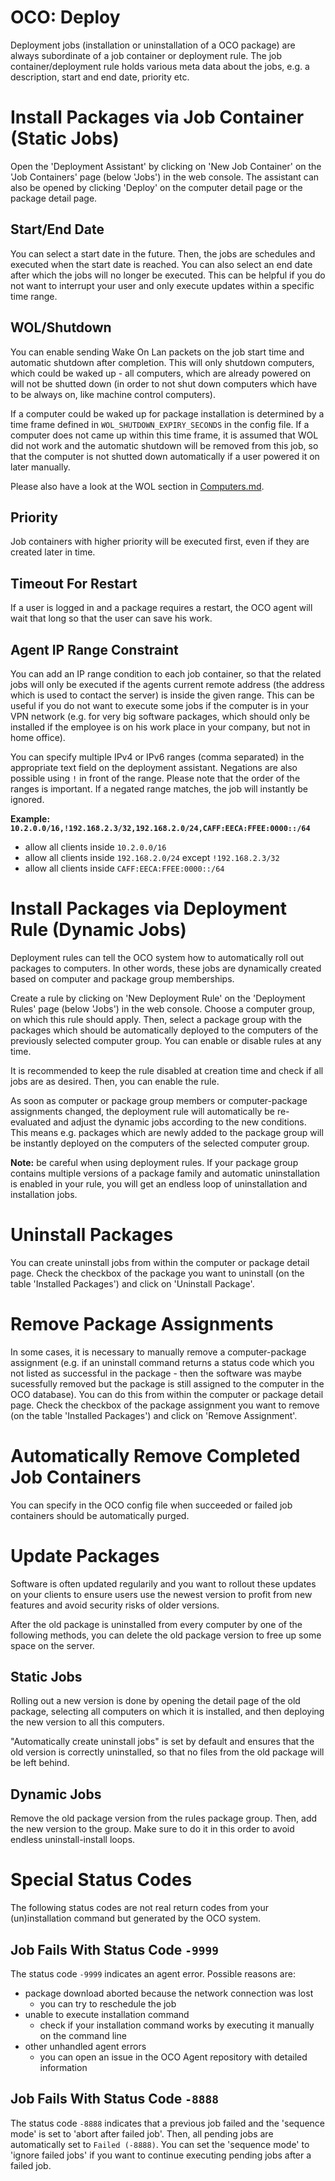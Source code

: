 # OCO: Deploy

Deployment jobs (installation or uninstallation of a OCO package) are always subordinate of a job container or deployment rule. The job container/deployment rule holds various meta data about the jobs, e.g. a description, start and end date, priority etc.

# Install Packages via Job Container (Static Jobs)
Open the 'Deployment Assistant' by clicking on 'New Job Container' on the 'Job Containers' page (below 'Jobs') in the web console. The assistant can also be opened by clicking 'Deploy' on the computer detail page or the package detail page.

## Start/End Date
You can select a start date in the future. Then, the jobs are schedules and executed when the start date is reached. You can also select an end date after which the jobs will no longer be executed. This can be helpful if you do not want to interrupt your user and only execute updates within a specific time range.

## WOL/Shutdown
You can enable sending Wake On Lan packets on the job start time and automatic shutdown after completion. This will only shutdown computers, which could be waked up - all computers, which are already powered on will not be shutted down (in order to not shut down computers which have to be always on, like machine control computers).

If a computer could be waked up for package installation is determined by a time frame defined in `WOL_SHUTDOWN_EXPIRY_SECONDS` in the config file. If a computer does not came up within this time frame, it is assumed that WOL did not work and the automatic shutdown will be removed from this job, so that the computer is not shutted down automatically if a user powered it on later manually.

Please also have a look at the WOL section in [Computers.md](Computers.md).

## Priority
Job containers with higher priority will be executed first, even if they are created later in time.

## Timeout For Restart
If a user is logged in and a package requires a restart, the OCO agent will wait that long so that the user can save his work.

## Agent IP Range Constraint
You can add an IP range condition to each job container, so that the related jobs will only be executed if the agents current remote address (the address which is used to contact the server) is inside the given range. This can be useful if you do not want to execute some jobs if the computer is in your VPN network (e.g. for very big software packages, which should only be installed if the employee is on his work place in your company, but not in home office).

You can specify multiple IPv4 or IPv6 ranges (comma separated) in the appropriate text field on the deployment assistant. Negations are also possible using `!` in front of the range. Please note that the order of the ranges is important. If a negated range matches, the job will instantly be ignored.

**Example: `10.2.0.0/16,!192.168.2.3/32,192.168.2.0/24,CAFF:EECA:FFEE:0000::/64`**
- allow all clients inside `10.2.0.0/16`
- allow all clients inside `192.168.2.0/24` except `!192.168.2.3/32`
- allow all clients inside `CAFF:EECA:FFEE:0000::/64`

# Install Packages via Deployment Rule (Dynamic Jobs)
Deployment rules can tell the OCO system how to automatically roll out packages to computers. In other words, these jobs are dynamically created based on computer and package group memberships.

Create a rule by clicking on 'New Deployment Rule' on the 'Deployment Rules' page (below 'Jobs') in the web console. Choose a computer group, on which this rule should apply. Then, select a package group with the packages which should be automatically deployed to the computers of the previously selected computer group. You can enable or disable rules at any time.

It is recommended to keep the rule disabled at creation time and check if all jobs are as desired. Then, you can enable the rule.

As soon as computer or package group members or computer-package assignments changed, the deployment rule will automatically be re-evaluated and adjust the dynamic jobs according to the new conditions. This means e.g. packages which are newly added to the package group will be instantly deployed on the computers of the selected computer group.

**Note:** be careful when using deployment rules. If your package group contains multiple versions of a package family and automatic uninstallation is enabled in your rule, you will get an endless loop of uninstallation and installation jobs.

# Uninstall Packages
You can create uninstall jobs from within the computer or package detail page. Check the checkbox of the package you want to uninstall (on the table 'Installed Packages') and click on 'Uninstall Package'.

# Remove Package Assignments
In some cases, it is necessary to manually remove a computer-package assignment (e.g. if an uninstall command returns a status code which you not listed as successful in the package - then the software was maybe sucessfully removed but the package is still assigned to the computer in the OCO database). You can do this from within the computer or package detail page. Check the checkbox of the package assignment you want to remove (on the table 'Installed Packages') and click on 'Remove Assignment'.

# Automatically Remove Completed Job Containers
You can specify in the OCO config file when succeeded or failed job containers should be automatically purged.

# Update Packages
Software is often updated regularily and you want to rollout these updates on your clients to ensure users use the newest version to profit from new features and avoid security risks of older versions.

After the old package is uninstalled from every computer by one of the following methods, you can delete the old package version to free up some space on the server.

## Static Jobs
Rolling out a new version is done by opening the detail page of the old package, selecting all computers on which it is installed, and then deploying the new version to all this computers.

"Automatically create uninstall jobs" is set by default and ensures that the old version is correctly uninstalled, so that no files from the old package will be left behind.

## Dynamic Jobs
Remove the old package version from the rules package group. Then, add the new version to the group. Make sure to do it in this order to avoid endless uninstall-install loops.

# Special Status Codes
The following status codes are not real return codes from your (un)installation command but generated by the OCO system.

## Job Fails With Status Code `-9999`
The status code `-9999` indicates an agent error. Possible reasons are:
- package download aborted because the network connection was lost
  - you can try to reschedule the job
- unable to execute installation command
  - check if your installation command works by executing it manually on the command line
- other unhandled agent errors
  - you can open an issue in the OCO Agent repository with detailed information

## Job Fails With Status Code `-8888`
The status code `-8888` indicates that a previous job failed and the 'sequence mode' is set to 'abort after failed job'. Then, all pending jobs are automatically set to `Failed (-8888)`. You can set the 'sequence mode' to 'ignore failed jobs' if you want to continue executing pending jobs after a failed job.
